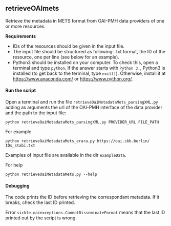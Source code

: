 ## retrieveOAImets

Retrieve the metadata in METS format from OAI-PMH data providers of one or more resources.

**Requirements**
- IDs of the resources should be given in the input file.
- The input file should be structured as following: .txt format, the ID of the resource, one per line (see below for an example).
- Python3 should be installed on your computer. To check this, open a terminal and type `python`. If the answer starts with `Python 3.`, Python3 is installed (to get back to the terminal, type `exit()`). Otherwise, install it at https://www.anaconda.com/ or https://www.python.org/.


#### Run the script
Open a terminal and run the file `retrieveOaiMetadataMets_parsingXML.py` adding as arguments the url of the OAI-PMH interface of the data provider and the path to the input file:

	python retrieveOaiMetadataMets_parsingXML.py PROVIDER_URL FILE_PATH

For example
	
	python retrieveOaiMetadataMets_erara.py https://oai.sbb.berlin/ IDs_stabi.txt

Examples of input file are available in the dir `exampleData`.
	
For help

	python retrieveOaiMetadataMets.py --help

#### Debugging
The code prints the ID before retrieving the correspondant metadata. If it breaks, check the last ID printed.

Error `sickle.oaiexceptions.CannotDisseminateFormat` means that the last ID printed out by the script is wrong.

